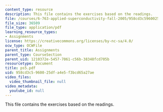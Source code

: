 ```yaml
---
content_type: resource
description: This file contains the exercises based on the readings.
file: /courses/6-763-applied-superconductivity-fall-2005/958cd3c5960025dfa4e5f3bcd65a27ae_ps5.pdf
file_size: 36509
file_type: application/pdf
learning_resource_types:
- Assignments
license: https://creativecommons.org/licenses/by-nc-sa/4.0/
ocw_type: OCWFile
parent_title: Assignments
parent_type: CourseSection
parent_uid: 1210372e-5457-7061-c56b-38348fcd705b
resourcetype: Document
title: ps5.pdf
uid: 958cd3c5-9600-25df-a4e5-f3bcd65a27ae
video_files:
  video_thumbnail_file: null
video_metadata:
  youtube_id: null
---
```

This file contains the exercises based on the readings.